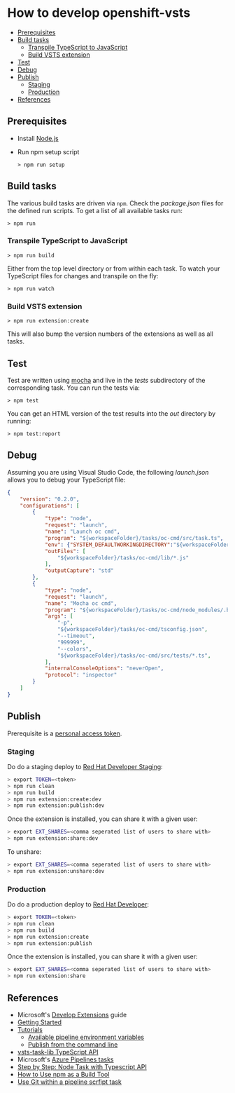 # How to develop openshift-vsts

<!-- TOC depthFrom:2 -->

- [Prerequisites](#prerequisites)
- [Build tasks](#build-tasks)
    - [Transpile TypeScript to JavaScript](#transpile-typescript-to-javascript)
    - [Build VSTS extension](#build-vsts-extension)
- [Test](#test)
- [Debug](#debug)
- [Publish](#publish)
    - [Staging](#staging)
    - [Production](#production)
- [References](#references)

<!-- /TOC -->

## Prerequisites

- Install [Node.js](https://nodejs.org/en/)
- Run npm setup script

    `> npm run setup`

## Build tasks

The various build tasks are driven via `npm`.
Check the _package.json_ files for the defined run scripts.
To get a list of all available tasks run:

`> npm run`

### Transpile TypeScript to JavaScript

`> npm run build`

Either from the top level directory or from within each task.
To watch your TypeScript files for changes and transpile on the fly:

`> npm run watch`

### Build VSTS extension

`> npm run extension:create`

This will also bump the version numbers of the extensions as well as all tasks.

## Test

Test are written using [mocha](https://mochajs.org/) and live in the *_tests_* subdirectory of the corresponding task. You can run the tests via:

`> npm test`

You can get an HTML version of the test results into the _out_ directory by running:

`> npm test:report`

## Debug

Assuming you are using Visual Studio Code, the following _launch.json_ allows you to debug your TypeScript file:

```json
{
    "version": "0.2.0",
    "configurations": [
        {
            "type": "node",
            "request": "launch",
            "name": "Launch oc cmd",
            "program": "${workspaceFolder}/tasks/oc-cmd/src/task.ts",
            "env": {"SYSTEM_DEFAULTWORKINGDIRECTORY":"${workspaceFolder}/tasks/oc-cmd/out"},
            "outFiles": [
                "${workspaceFolder}/tasks/oc-cmd/lib/*.js"
            ],
            "outputCapture": "std"
        },
        {
            "type": "node",
            "request": "launch",
            "name": "Mocha oc cmd",
            "program": "${workspaceFolder}/tasks/oc-cmd/node_modules/.bin/ts-mocha",
            "args": [
                "-p",
                "${workspaceFolder}/tasks/oc-cmd/tsconfig.json",
                "--timeout",
                "999999",
                "--colors",
                "${workspaceFolder}/tasks/oc-cmd/src/tests/*.ts",
            ],
            "internalConsoleOptions": "neverOpen",
            "protocol": "inspector"
        }
    ]
}
```

## Publish

Prerequisite is a [personal access token](https://docs.microsoft.com/en-us/azure/devops/extend/publish/command-line?view=vsts#acquire-the-tfs-cross-platform-command-line-interface).

### Staging

Do do a staging deploy to [Red Hat Developer Staging](https://marketplace.visualstudio.com/manage/publishers/redhatdeveloperstaging):

```bash
> export TOKEN=<token>
> npm run clean
> npm run build
> npm run extension:create:dev
> npm run extension:publish:dev
```

Once the extension is installed, you can share it with a given user:

```bash
> export EXT_SHARES=<comma seperated list of users to share with>
> npm run extension:share:dev
```

To unshare:

```bash
> export EXT_SHARES=<comma seperated list of users to share with>
> npm run extension:unshare:dev
```

### Production

Do do a production deploy to [Red Hat Developer](https://marketplace.visualstudio.com/manage/publishers/redhatdeveloper):

```bash
> export TOKEN=<token>
> npm run clean
> npm run build
> npm run extension:create
> npm run extension:publish
```

Once the extension is installed, you can share it with a given user:

```bash
> export EXT_SHARES=<comma seperated list of users to share with>
> npm run extension:share
```

## References

- Microsoft's [Develop Extensions](https://docs.microsoft.com/en-us/azure/devops/extend/?view=vsts) guide
- [Getting Started](https://docs.microsoft.com/en-us/azure/devops/extend/get-started/node?view=vsts)
- [Tutorials](https://docs.microsoft.com/en-us/azure/devops/extend/get-started/tutorials?view=vsts)
  - [Available pipeline environment variables](https://docs.microsoft.com/en-us/azure/devops/pipelines/build/variables?view=vsts)
  - [Publish from the command line](https://docs.microsoft.com/en-us/azure/devops/extend/publish/command-line?view=vsts)
- [vsts-task-lib TypeScript API](https://github.com/Microsoft/vsts-task-lib/blob/master/node/docs/vsts-task-lib.md#toolrunnerToolRunnerargIf)
- Microsoft's [Azure Pipelines tasks](https://github.com/Microsoft/vsts-tasks)
- [Step by Step: Node Task with Typescript API](https://github.com/Microsoft/vsts-task-lib/blob/master/node/docs/stepbystep.md)
- [How to Use npm as a Build Tool](https://www.keithcirkel.co.uk/how-to-use-npm-as-a-build-tool)
- [Use Git within a pipeline scrfipt task](https://docs.microsoft.com/en-us/azure/devops/pipelines/scripts/git-commands?view=vsts&tabs=yaml)
